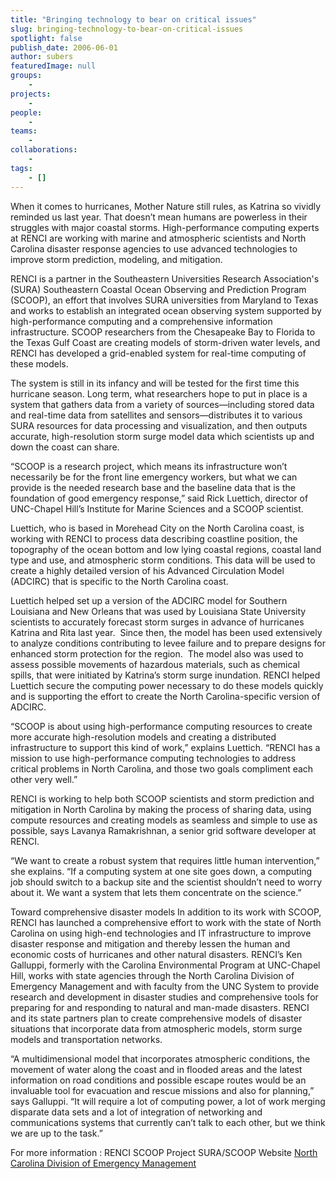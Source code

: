 ```yaml
---
title: "Bringing technology to bear on critical issues"
slug: bringing-technology-to-bear-on-critical-issues
spotlight: false
publish_date: 2006-06-01
author: subers
featuredImage: null
groups:
    - 
projects:
    - 
people:
    - 
teams: 
    - 
collaborations:
    - 
tags:
    - []
---
```

When it comes to hurricanes, Mother Nature still rules, as Katrina so vividly reminded us last year. That doesn’t mean humans are powerless in their struggles with major coastal storms. High-performance computing experts at RENCI are working with marine and atmospheric scientists and North Carolina disaster response agencies to use advanced technologies to improve storm prediction, modeling, and mitigation.<!--more-->

RENCI is a partner in the Southeastern Universities Research Association's (SURA) Southeastern Coastal Ocean Observing and Prediction Program (SCOOP), an effort that involves SURA universities from Maryland to Texas and works to establish an integrated ocean observing system supported by high-performance computing and a comprehensive information infrastructure. SCOOP researchers from the Chesapeake Bay to Florida to the Texas Gulf Coast are creating models of storm-driven water levels, and RENCI has developed a grid-enabled system for real-time computing of these models.

The system is still in its infancy and will be tested for the first time this hurricane season. Long term, what researchers hope to put in place is a system that gathers data from a variety of sources—including stored data and real-time data from satellites and sensors—distributes it to various SURA resources for data processing and visualization, and then outputs accurate, high-resolution storm surge model data which scientists up and down the coast can share.

“SCOOP is a research project, which means its infrastructure won’t necessarily be for the front line emergency workers, but what we can provide is the needed research base and the baseline data that is the foundation of good emergency response,” said Rick Luettich, director of UNC-Chapel Hill’s Institute for Marine Sciences and a SCOOP scientist.

Luettich, who is based in Morehead City on the North Carolina coast, is working with RENCI to process data describing coastline position, the topography of the ocean bottom and low lying coastal regions, coastal land type and use, and atmospheric storm conditions. This data will be used to create a highly detailed version of his Advanced Circulation Model (ADCIRC) that is specific to the North Carolina coast.

Luettich helped set up a version of the ADCIRC model for Southern Louisiana and New Orleans that was used by Louisiana State University scientists to accurately forecast storm surges in advance of hurricanes Katrina and Rita last year.  Since then, the model has been used extensively to analyze conditions contributing to levee failure and to prepare designs for enhanced storm protection for the region.  The model also was used to assess possible movements of hazardous materials, such as chemical spills, that were initiated by Katrina’s storm surge inundation. RENCI helped Luettich secure the computing power necessary to do these models quickly and is supporting the effort to create the North Carolina-specific version of ADCIRC.

“SCOOP is about using high-performance computing resources to create more accurate high-resolution models and creating a distributed infrastructure to support this kind of work,” explains Luettich. “RENCI has a mission to use high-performance computing technologies to address critical problems in North Carolina, and those two goals compliment each other very well.”

RENCI is working to help both SCOOP scientists and storm prediction and mitigation in North Carolina by making the process of sharing data, using compute resources and creating models as seamless and simple to use as possible, says Lavanya Ramakrishnan, a senior grid software developer at RENCI.

“We want to create a robust system that requires little human intervention,” she explains. “If a computing system at one site goes down, a computing job should switch to a backup site and the scientist shouldn’t need to worry about it. We want a system that lets them concentrate on the science.”

<span class="head2">Toward comprehensive disaster models</span>
In addition to its work with SCOOP, RENCI has launched a comprehensive effort to work with the state of North Carolina on using high-end technologies and IT infrastructure to improve disaster response and mitigation and thereby lessen the human and economic costs of hurricanes and other natural disasters. RENCI’s Ken Galluppi, formerly with the Carolina Environmental Program at UNC-Chapel Hill, works with state agencies through the North Carolina Division of Emergency Management and with faculty from the UNC System to provide research and development in disaster studies and comprehensive tools for preparing for and responding to natural and man-made disasters. RENCI and its state partners plan to create comprehensive models of disaster situations that incorporate data from atmospheric models, storm surge models and transportation networks.

“A multidimensional model that incorporates atmospheric conditions, the movement of water along the coast and in flooded areas and the latest information on road conditions and possible escape routes would be an invaluable tool for evacuation and rescue missions and also for planning,” says Galluppi. “It will require a lot of computing power, a lot of work merging disparate data sets and a lot of integration of networking and communications systems that currently can’t talk to each other, but we think we are up to the task.”

<span class="head3">For more information :</span>
RENCI SCOOP Project
SURA/SCOOP Website
<a href="http://www.ncem.org/" target="_blank" rel="noopener noreferrer">North Carolina Division of Emergency Management </a>
